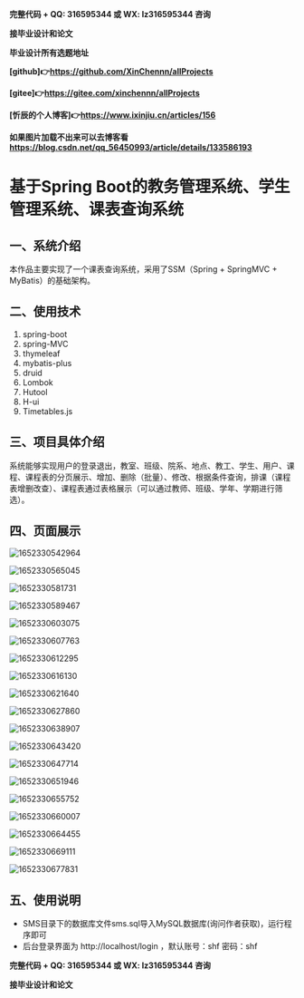 **完整代码 +  QQ: 316595344     或   WX: lz316595344  咨询**

**接毕业设计和论文**

**毕业设计所有选题地址**

**[github]👉https://github.com/XinChennn/allProjects**

**[gitee]👉https://gitee.com/xinchennn/allProjects**

**[忻辰的个人博客]👉https://www.ixinjiu.cn/articles/156**

**如果图片加载不出来可以去博客看 https://blog.csdn.net/qq_56450993/article/details/133586193**



# 基于Spring Boot的教务管理系统、学生管理系统、课表查询系统  

## 一、系统介绍

本作品主要实现了一个课表查询系统，采用了SSM（Spring + SpringMVC + MyBatis）的基础架构。

## 二、使用技术

1. spring-boot
2. spring-MVC
3. thymeleaf
4. mybatis-plus
5. druid
6. Lombok
7. Hutool
8. H-ui
9. Timetables.js

## 三、项目具体介绍

系统能够实现用户的登录退出，教室、班级、院系、地点、教工、学生、用户、课程、课程表的分页展示、增加、删除（批量）、修改、根据条件查询，排课（课程表增删改查）、课程表通过表格展示（可以通过教师、班级、学年、学期进行筛选）。

## 四、页面展示

![1652330542964](Readme.assets/1652330542964.png)

![1652330565045](Readme.assets/1652330565045.png)

![1652330581731](Readme.assets/1652330581731.png)

![1652330589467](Readme.assets/1652330589467.png)

![1652330603075](Readme.assets/1652330603075.png)

![1652330607763](Readme.assets/1652330607763.png)

![1652330612295](Readme.assets/1652330612295.png)

![1652330616130](Readme.assets/1652330616130.png)

![1652330621640](Readme.assets/1652330621640.png)

![1652330627860](Readme.assets/1652330627860.png)

![1652330638907](Readme.assets/1652330638907.png)

![1652330643420](Readme.assets/1652330643420.png)

![1652330647714](Readme.assets/1652330647714.png)

![1652330651946](Readme.assets/1652330651946.png)

![1652330655752](Readme.assets/1652330655752.png)

![1652330660007](Readme.assets/1652330660007.png)

![1652330664455](Readme.assets/1652330664455.png)

![1652330669111](Readme.assets/1652330669111.png)

![1652330677831](Readme.assets/1652330677831.png)



## 五、使用说明

- SMS目录下的数据库文件sms.sql导入MySQL数据库(询问作者获取)，运行程序即可
- 后台登录界面为 http://localhost/login ，默认账号：shf 密码：shf 



**完整代码 +  QQ: 316595344     或   WX: lz316595344  咨询**

**接毕业设计和论文**

